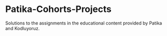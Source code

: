 # Patika-Cohorts-Projects
Solutions to the assignments in the educational content provided by Patika and Kodluyoruz.
